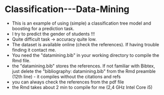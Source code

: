 # Classification---Data-Mining

* This is an example of using (simple) a classification tree model and boosting for a prediction task. 
* I try to predict the gender of students !!! 
* Quite difficult task -> accuracy quite low.
* The dataset is available online (check the references). If having trouble finding it contact me.
* You need the "datamining.bib" in your working directory to compile the Rmd file. 
* the "datamining.bib" stores the references. If not familiar with Bibtex, just delete the "bibliography: datamining.bib" from the Rmd preamble (12th line) - it compiles without the citations and refs
* you can always check the references from the pdf file
* the Rmd takes about 2 min to compile for me (2,4 GHz Intel Core i5)
